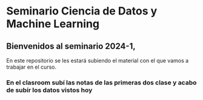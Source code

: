 # Seminario Ciencia de Datos y Machine Learning
## Bienvenidos al seminario 2024-1, 
En este repositorio se les estará subiendo el material con el que vamos a trabajar en el curso.

### En el clasroom subí las notas de las primeras dos clase y acabo de subír los datos vistos hoy
